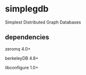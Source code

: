 # simplegdb
Simplest Distributed Graph Databases

## dependencies
zeromq 4.0+

berkeleyDB 4.8+

libconfigure 1.0+
